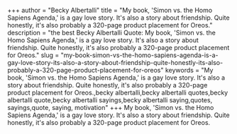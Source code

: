 +++
author = "Becky Albertalli"
title = "My book, 'Simon vs. the Homo Sapiens Agenda,' is a gay love story. It's also a story about friendship. Quite honestly, it's also probably a 320-page product placement for Oreos."
description = "the best Becky Albertalli Quote: My book, 'Simon vs. the Homo Sapiens Agenda,' is a gay love story. It's also a story about friendship. Quite honestly, it's also probably a 320-page product placement for Oreos."
slug = "my-book-simon-vs-the-homo-sapiens-agenda-is-a-gay-love-story-its-also-a-story-about-friendship-quite-honestly-its-also-probably-a-320-page-product-placement-for-oreos"
keywords = "My book, 'Simon vs. the Homo Sapiens Agenda,' is a gay love story. It's also a story about friendship. Quite honestly, it's also probably a 320-page product placement for Oreos.,becky albertalli,becky albertalli quotes,becky albertalli quote,becky albertalli sayings,becky albertalli saying,quotes, sayings,quote, saying, motivation"
+++
My book, 'Simon vs. the Homo Sapiens Agenda,' is a gay love story. It's also a story about friendship. Quite honestly, it's also probably a 320-page product placement for Oreos.
